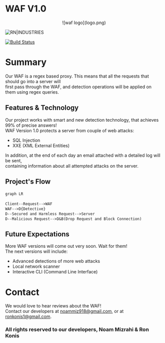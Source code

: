 # WAF V1.0
<div align="center">
![waf logo](logo.png)
</div>

![RN|INDUSTRIES](https://cldup.com/dTxpPi9lDf.thumb.png)

[![Build Status](https://travis-ci.org/joemccann/dillinger.svg?branch=master)](https://gitlab.com/magshimim-markez-2021/10/1003/pardes-hana-1003-waf/-/tree/master)

# Summary
Our WAF is a regex based proxy. This means that all the requests that should go into a server will <br>
first pass through the WAF, and detection operations will be applied on them using regex queries.<br>

## Features & Technology
Our project works with smart and new detection technology, that achieves 99% of precise answers!<br>
WAF Version 1.0 protects a server from couple of web attacks:
- SQL Injection
- XXE (XML External Entities)

In addition, at the end of each day an email attached with a detailed log will be sent,<br>
containing information about all attempted attacks on the server.

## Project's Flow
```mermaid
graph LR

Client--Request-->WAF
WAF-->D{Detective}
D--Secured and Harmless Request-->Server
D--Malicious Request-->D&B(Drop Request and Block Connection)
```

## Future Expectations
More WAF versions will come out very soon. Wait for them!<br>
The next versions will include:
- Advanced detections of more web attacks
- Local network scanner
- Interactive CLI (Command Line Interface)

# Contact
We would love to hear reviews about the WAF!<br>
Contact our developers at [noammiz918@gmail.com](mailto:noammiz918@gmail.com), or at [ronkonis1@gmail.com](mailto:ronkonis1@gmail.com).

### All rights reserved to our developers, Noam Mizrahi & Ron Konis

